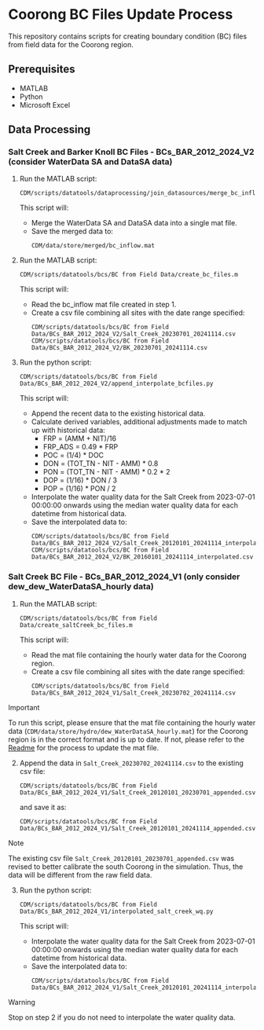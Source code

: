 # Coorong BC Files Update Process

This repository contains scripts for creating boundary condition (BC) files from field data for the Coorong region.

## Prerequisites

- MATLAB
- Python
- Microsoft Excel

## Data Processing
### Salt Creek and Barker Knoll BC Files - BCs_BAR_2012_2024_V2 (consider WaterData SA and DataSA data)
1. Run the MATLAB script:
   ```
   CDM/scripts/datatools/dataprocessing/join_datasources/merge_bc_inflow_files.m
   ```

   This script will:
   - Merge the WaterData SA and DataSA data into a single mat file.
   - Save the merged data to:
     ```
     CDM/data/store/merged/bc_inflow.mat
     ```

2. Run the MATLAB script:
   ```
   CDM/scripts/datatools/bcs/BC from Field Data/create_bc_files.m
   ```

   This script will:
   - Read the bc_inflow mat file created in step 1.
   - Create a csv file combining all sites with the date range specified:
     ```
     CDM/scripts/datatools/bcs/BC from Field Data/BCs_BAR_2012_2024_V2/Salt_Creek_20230701_20241114.csv
     CDM/scripts/datatools/bcs/BC from Field Data/BCs_BAR_2012_2024_V2/BK_20230701_20241114.csv
     ```

3. Run the python script:
   ```
   CDM/scripts/datatools/bcs/BC from Field Data/BCs_BAR_2012_2024_V2/append_interpolate_bcfiles.py
   ```

   This script will:
   - Append the recent data to the existing historical data.
   - Calculate derived variables, additional adjustments made to match up with historical data:
     - FRP = (AMM + NIT)/16
     - FRP_ADS = 0.49 * FRP
     - POC = (1/4) * DOC
     - DON = (TOT_TN - NIT - AMM) * 0.8
     - PON = (TOT_TN - NIT - AMM) * 0.2 * 2
     - DOP = (1/16) * DON / 3
     - POP = (1/16) * PON / 2
   - Interpolate the water quality data for the Salt Creek from 2023-07-01 00:00:00 onwards using the median water quality data for each datetime from historical data.
   - Save the interpolated data to:
     ```
     CDM/scripts/datatools/bcs/BC from Field Data/BCs_BAR_2012_2024_V2/Salt_Creek_20120101_20241114_interpolated.csv
     CDM/scripts/datatools/bcs/BC from Field Data/BCs_BAR_2012_2024_V2/BK_20160101_20241114_interpolated.csv
     ```

### Salt Creek BC File - BCs_BAR_2012_2024_V1 (only consider dew_dew_WaterDataSA_hourly data)
1. Run the MATLAB script:
   ```
   CDM/scripts/datatools/bcs/BC from Field Data/create_saltCreek_bc_files.m
   ```

   This script will:
   - Read the mat file containing the hourly water data for the Coorong region.
   - Create a csv file combining all sites with the date range specified:
     ```
     CDM/scripts/datatools/bcs/BC from Field Data/BCs_BAR_2012_2024_V1/Salt_Creek_20230702_20241114.csv
     ```

> [!IMPORTANT]
> To run this script, please ensure that the mat file containing the hourly water data (`CDM/data/store/hydro/dew_WaterDataSA_hourly.mat`) for the Coorong region is in the correct format and is up to date. If not, please refer to the [Readme](../../../dataimport/hydro/WaterDataSA/Readme.md) for the process to update the mat file.

2. Append the data in `Salt_Creek_20230702_20241114.csv` to the existing csv file:
   ```
   CDM/scripts/datatools/bcs/BC from Field Data/BCs_BAR_2012_2024_V1/Salt_Creek_20120101_20230701_appended.csv
   ```
   and save it as:
   ```
   CDM/scripts/datatools/bcs/BC from Field Data/BCs_BAR_2012_2024_V1/Salt_Creek_20120101_20241114_appended.csv
   ```

> [!NOTE]
> The existing csv file `Salt_Creek_20120101_20230701_appended.csv` was revised to better calibrate the south Coorong in the simulation. Thus, the data will be different from the raw field data.

3. Run the python script:
   ```
   CDM/scripts/datatools/bcs/BC from Field Data/BCs_BAR_2012_2024_V1/interpolated_salt_creek_wq.py
   ```

   This script will:
   - Interpolate the water quality data for the Salt Creek from 2023-07-01 00:00:00 onwards using the median water quality data for each datetime from historical data.
   - Save the interpolated data to:
     ```
     CDM/scripts/datatools/bcs/BC from Field Data/BCs_BAR_2012_2024_V1/Salt_Creek_20120101_20241114_interpolated.csv
     ```

> [!WARNING]
> Stop on step 2 if you do not need to interpolate the water quality data.